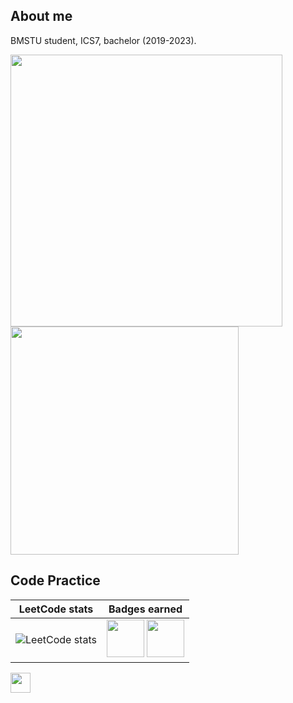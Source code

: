 ## About me

BMSTU student, ICS7, bachelor (2019-2023).

<div>
  <td><img src="https://github-readme-stats.vercel.app/api?username=RullDeef&show_icons=true&theme=tokyonight&hide_border=true&layout=compact" width="435px" /></td>
  <td><img src="https://github-readme-stats.vercel.app/api/top-langs/?username=RullDeef&theme=tokyonight&hide_border=true&layout=compact" width="365px" /></td>
</div>

## Code Practice

| LeetCode stats | Badges earned |
| :-: | :-: |
| ![LeetCode stats](https://leetcode-stats-six.vercel.app/api?username=RullDeef&theme=midnight) | <a href="https://leetcode.com/RullDeef/"><img src="https://assets.leetcode.com/static_assets/others/Top_SQL_50.png" width="60px" /></a> <a href="https://leetcode.com/RullDeef/"><img src="https://assets.leetcode.com/static_assets/others/DS_I.png" width="60px"/></a> |

<img src="https://images-wixmp-ed30a86b8c4ca887773594c2.wixmp.com/f/968afb90-ac92-44de-a6d9-bbd220b7fa64/dbjfx9o-f6d84a40-d138-464c-9657-5ae972955cb0.png?token=eyJ0eXAiOiJKV1QiLCJhbGciOiJIUzI1NiJ9.eyJzdWIiOiJ1cm46YXBwOjdlMGQxODg5ODIyNjQzNzNhNWYwZDQxNWVhMGQyNmUwIiwiaXNzIjoidXJuOmFwcDo3ZTBkMTg4OTgyMjY0MzczYTVmMGQ0MTVlYTBkMjZlMCIsIm9iaiI6W1t7InBhdGgiOiJcL2ZcLzk2OGFmYjkwLWFjOTItNDRkZS1hNmQ5LWJiZDIyMGI3ZmE2NFwvZGJqZng5by1mNmQ4NGE0MC1kMTM4LTQ2NGMtOTY1Ny01YWU5NzI5NTVjYjAucG5nIn1dXSwiYXVkIjpbInVybjpzZXJ2aWNlOmZpbGUuZG93bmxvYWQiXX0.E4gjoAZfnwuAV51mDFhPUigwg8pNrF1xL-E9mzYgeL8" width="32px" />
